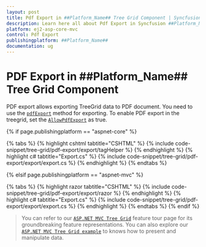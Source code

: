 ```yaml
---
layout: post
title: Pdf Export in ##Platform_Name## Tree Grid Component | Syncfusion
description: Learn here all about Pdf Export in Syncfusion ##Platform_Name## Tree Grid component of Syncfusion Essential JS 2 and more.
platform: ej2-asp-core-mvc
control: Pdf Export
publishingplatform: ##Platform_Name##
documentation: ug
---
```



# PDF Export in ##Platform_Name## Tree Grid Component

PDF export allows exporting TreeGrid data to PDF document. You need to use the [`pdfExport`](https://ej2.syncfusion.com/documentation/api/grid/#pdfexport) method for exporting. To enable PDF export in the treegrid, set the [`AllowPdfExport`](https://help.syncfusion.com/cr/cref_files/aspnetcore-js2/Syncfusion.EJ2~Syncfusion.EJ2.TreeGrid.TreeGrid~AllowPdfExport.html) as true.

{% if page.publishingplatform == "aspnet-core" %}

{% tabs %}
{% highlight cshtml tabtitle="CSHTML" %}
{% include code-snippet/tree-grid/pdf-export/export/tagHelper %}
{% endhighlight %}
{% highlight c# tabtitle="Export.cs" %}
{% include code-snippet/tree-grid/pdf-export/export/export.cs %}
{% endhighlight %}
{% endtabs %}

{% elsif page.publishingplatform == "aspnet-mvc" %}

{% tabs %}
{% highlight razor tabtitle="CSHTML" %}
{% include code-snippet/tree-grid/pdf-export/export/razor %}
{% endhighlight %}
{% highlight c# tabtitle="Export.cs" %}
{% include code-snippet/tree-grid/pdf-export/export/export.cs %}
{% endhighlight %}
{% endtabs %}
{% endif %}



> You can refer to our [`ASP.NET MVC Tree Grid`](https://www.syncfusion.com/aspnet-mvc-ui-controls/tree-grid) feature tour page for its groundbreaking feature representations. You can also explore our [`ASP.NET MVC Tree Grid example`](https://ej2.syncfusion.com/aspnetmvc/TreeGrid/Overview#/material) to knows how to present and manipulate data.